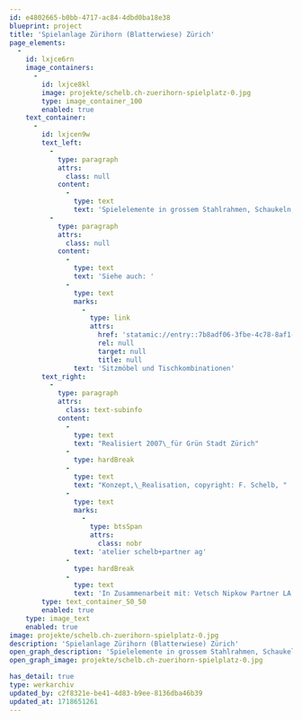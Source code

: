 ```yaml
---
id: e4802665-b0bb-4717-ac84-4dbd0ba18e38
blueprint: project
title: 'Spielanlage Zürihorn (Blatterwiese) Zürich'
page_elements:
  -
    id: lxjce6rn
    image_containers:
      -
        id: lxjce8kl
        image: projekte/schelb.ch-zuerihorn-spielplatz-0.jpg
        type: image_container_100
        enabled: true
    text_container:
      -
        id: lxjcen9w
        text_left:
          -
            type: paragraph
            attrs:
              class: null
            content:
              -
                type: text
                text: 'Spielelemente in grossem Stahlrahmen, Schaukeln, Rutschen, Netze, Hängematten, Zählrahmen, Sand- und Wasserspiel. Sitzmöbel 07 zum vielfältigen Besitzen und Beliegen.'
          -
            type: paragraph
            attrs:
              class: null
            content:
              -
                type: text
                text: 'Siehe auch: '
              -
                type: text
                marks:
                  -
                    type: link
                    attrs:
                      href: 'statamic://entry::7b8adf06-3fbe-4c78-8af1-83b59467107c'
                      rel: null
                      target: null
                      title: null
                text: 'Sitzmöbel und Tischkombinationen'
        text_right:
          -
            type: paragraph
            attrs:
              class: text-subinfo
            content:
              -
                type: text
                text: "Realisiert 2007\_für Grün Stadt Zürich"
              -
                type: hardBreak
              -
                type: text
                text: "Konzept,\_Realisation, copyright: F. Schelb, "
              -
                type: text
                marks:
                  -
                    type: btsSpan
                    attrs:
                      class: nobr
                text: 'atelier schelb+partner ag'
              -
                type: hardBreak
              -
                type: text
                text: 'In Zusammenarbeit mit: Vetsch Nipkow Partner LA'
        type: text_container_50_50
        enabled: true
    type: image_text
    enabled: true
image: projekte/schelb.ch-zuerihorn-spielplatz-0.jpg
description: 'Spielanlage Zürihorn (Blatterwiese) Zürich'
open_graph_description: 'Spielelemente in grossem Stahlrahmen, Schaukeln, Rutschen, Netze, Hängematten, Zählrahmen, Sand- und Wasserspiel. Sitzmöbel 07 zum vielfältigen Besitzen und Beliegen.'
open_graph_image: projekte/schelb.ch-zuerihorn-spielplatz-0.jpg

has_detail: true
type: werkarchiv
updated_by: c2f8321e-be41-4d83-b9ee-8136dba46b39
updated_at: 1718651261
---
```

